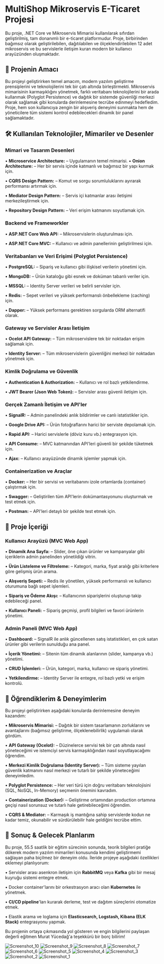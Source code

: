# MultiShop Mikroservis E-Ticaret Projesi

Bu proje, .NET Core ve Mikroservis Mimarisi kullanılarak sıfırdan geliştirilmiş, tam donanımlı bir e-ticaret platformudur. Proje, birbirinden bağımsız olarak geliştirilebilen, dağıtılabilen ve ölçeklendirilebilen 12 adet mikroservis ve bu servislerle iletişim kuran modern bir kullanıcı arayüzünden oluşmaktadır.

## 🎯 Projenin Amacı

Bu projeyi geliştirirken temel amacım, modern yazılım geliştirme prensiplerini ve teknolojilerini tek bir çatı altında birleştirmekti. Mikroservis mimarisinin karmaşıklığını yönetmek, farklı veritabanı teknolojilerini bir arada kullanmak (Polyglot Persistence) ve dağıtık bir sistemde güvenliği merkezi olarak sağlamak gibi konularda derinlemesine tecrübe edinmeyi hedefledim. Proje, hem son kullanıcıya zengin bir alışveriş deneyimi sunmakta hem de yöneticilere tüm sistemi kontrol edebilecekleri dinamik bir panel sağlamaktadır.

## 🛠️ Kullanılan Teknolojiler, Mimariler ve Desenler

### Mimari ve Tasarım Desenleri
&#8226; **Microservice Architecture:** – Uygulamanın temel mimarisi.
&#8226; **Onion Architecture:** – Her bir servis içinde katmanlı ve bağımsız bir yapı kurmak için.

&#8226; **CQRS Design Pattern:** – Komut ve sorgu sorumluluklarını ayırarak performansı artırmak için.

&#8226; **Mediator Design Pattern:** – Servis içi katmanlar arası iletişimi merkezileştirmek için.

&#8226; **Repository Design Pattern:** – Veri erişim katmanını soyutlamak için.


### Backend ve Frameworkler
&#8226; **ASP.NET Core Web API:** – Mikroservislerin oluşturulması için.

&#8226; **ASP.NET Core MVC:** – Kullanıcı ve admin panellerinin geliştirilmesi için.


### Veritabanları ve Veri Erişimi (Polyglot Persistence)
&#8226; **PostgreSQL:** – Sipariş ve kullanıcı gibi ilişkisel verilerin yönetimi için.

&#8226; **MongoDB:** – Ürün kataloğu gibi esnek ve doküman tabanlı veriler için.

&#8226; **MSSQL:** – Identity Server verileri ve belirli servisler için.

&#8226; **Redis:** – Sepet verileri ve yüksek performanslı önbellekleme (caching) için.

&#8226; **Dapper:** – Yüksek performans gerektiren sorgularda ORM alternatifi olarak.


### Gateway ve Servisler Arası İletişim
&#8226; **Ocelot API Gateway:** – Tüm mikroservislere tek bir noktadan erişim sağlamak için.

&#8226; **Identity Server:** – Tüm mikroservislerin güvenliğini merkezi bir noktadan yönetmek için.


### Kimlik Doğrulama ve Güvenlik
&#8226; **Authentication & Authorization:** – Kullanıcı ve rol bazlı yetkilendirme.

&#8226; **JWT Bearer (Json Web Token):** – Servisler arası güvenli iletişim için.


### Gerçek Zamanlı İletişim ve API'ler
&#8226; **SignalR:** – Admin panelindeki anlık bildirimler ve canlı istatistikler için.

&#8226; **Google Drive API:** – Ürün fotoğraflarını harici bir serviste depolamak için.

&#8226; **Rapid API:** – Harici servislerle (döviz kuru vb.) entegrasyon için.

&#8226; **API Consume:** – MVC katmanından API'leri güvenli bir şekilde tüketmek için.

&#8226; **Ajax:** – Kullanıcı arayüzünde dinamik işlemler yapmak için.


### Containerization ve Araçlar
&#8226; **Docker:** – Her bir servisi ve veritabanını izole ortamlarda (container) çalıştırmak için.

&#8226; **Swagger:** – Geliştirilen tüm API'lerin dokümantasyonunu oluşturmak ve test etmek için.

&#8226; **Postman:** – API'leri detaylı bir şekilde test etmek için.



## 📌 Proje İçeriği

### Kullanıcı Arayüzü (MVC Web App)
&#8226; **Dinamik Ana Sayfa:** – Slider, öne çıkan ürünler ve kampanyalar gibi içeriklerin admin panelinden yönetildiği vitrin.

&#8226; **Ürün Listeleme ve Filtreleme:** – Kategori, marka, fiyat aralığı gibi kriterlere göre gelişmiş ürün arama.

&#8226; **Alışveriş Sepeti:** – Redis ile yönetilen, yüksek performanslı ve kullanıcı oturumuna bağlı sepet işlemleri.

&#8226; **Sipariş ve Ödeme Akışı:** – Kullanıcının siparişlerini oluşturup takip edebileceği panel.

&#8226; **Kullanıcı Paneli:** – Sipariş geçmişi, profil bilgileri ve favori ürünlerin yönetimi.


### Admin Paneli (MVC Web App)
&#8226; **Dashboard:** – SignalR ile anlık güncellenen satış istatistikleri, en çok satan ürünler gibi verilerin sunulduğu ana panel.

&#8226; **İçerik Yönetimi:** – Sitenin tüm dinamik alanlarının (slider, kampanya vb.) yönetimi.

&#8226; **CRUD İşlemleri:** – Ürün, kategori, marka, kullanıcı ve sipariş yönetimi.

&#8226; **Yetkilendirme:** – Identity Server ile entegre, rol bazlı yetki ve erişim kontrolü.



## 🔧 Öğrendiklerim & Deneyimlerim

Bu projeyi geliştirirken aşağıdaki konularda derinlemesine deneyim kazandım:

&#8226; **Mikroservis Mimarisi:** – Dağıtık bir sistem tasarlamanın zorluklarını ve avantajlarını (bağımsız geliştirme, ölçeklenebilirlik) uygulamalı olarak gördüm.

&#8226; **API Gateway (Ocelot):** – Düzinelerce servisi tek bir çatı altında nasıl yöneteceğimi ve istemciyi servis karmaşıklığından nasıl soyutlayacağımı öğrendim.

&#8226; **Merkezi Kimlik Doğrulama (Identity Server):** – Tüm sisteme yayılan güvenlik katmanını nasıl merkezi ve tutarlı bir şekilde yöneteceğimi deneyimledim.

&#8226; **Polyglot Persistence:** – Her veri türü için doğru veritabanı teknolojisini (SQL, NoSQL, In-Memory) seçmenin önemini kavradım.

&#8226; **Containerization (Docker):** – Geliştirme ortamından production ortamına geçişi nasıl sorunsuz ve tutarlı hale getirebileceğimi öğrendim.

&#8226; **CQRS & Mediator:** – Karmaşık iş mantığına sahip servislerde kodun ne kadar temiz, okunabilir ve sürdürülebilir hale geldiğini tecrübe ettim.



## 🎉 Sonuç & Gelecek Planlarım

Bu proje, 55.5 saatlik bir eğitim sürecinin sonunda, teorik bilgileri pratiğe dökerek modern yazılım mimarileri konusunda kendimi geliştirmemi sağlayan paha biçilmez bir deneyim oldu. İleride projeye aşağıdaki özellikleri eklemeyi planlıyorum:

&#8226; Servisler arası asenkron iletişim için **RabbitMQ** veya **Kafka** gibi bir mesaj kuyruğu sistemi entegre etmek.

&#8226; Docker container'larını bir orkestrasyon aracı olan **Kubernetes** ile yönetmek.

&#8226; **CI/CD pipeline**'ları kurarak derleme, test ve dağıtım süreçlerini otomatize etmek.

&#8226; Elastik arama ve loglama için **Elasticsearch, Logstash, Kibana (ELK Stack)** entegrasyonu yapmak.


Bu projenin ortaya çıkmasında yol gösteren ve engin bilgilerini paylaşan değerli eğitmen Murat Yücedağ'a teşekkürü bir borç bilirim!

![Screenshot_10](https://github.com/user-attachments/assets/83515e76-5003-47f9-9e3f-709ccba8c970)
![Screenshot_9](https://github.com/user-attachments/assets/86c35533-2bf6-44b6-aeb8-ad22e2d53bb4)
![Screenshot_8](https://github.com/user-attachments/assets/2f030683-e398-468f-a600-5890ddbcd260)
![Screenshot_7](https://github.com/user-attachments/assets/536dcacd-98a8-4d9c-8a37-fa02214ede91)
![Screenshot_6](https://github.com/user-attachments/assets/9fa32b46-21f9-4c11-a0b3-2b5ad23b5049)
![Screenshot_5](https://github.com/user-attachments/assets/a7349081-309c-4868-a9da-7ee670f5f691)
![Screenshot_4](https://github.com/user-attachments/assets/61b5d0e2-2894-4d3c-b971-efea02fe4efc)
![Screenshot_3](https://github.com/user-attachments/assets/d531b967-986c-4ece-95b8-27b7f8c80e4d)
![Screenshot_2](https://github.com/user-attachments/assets/228c8671-4036-48bc-874a-5d4a5d1f92cf)
![Screenshot_1](https://github.com/user-attachments/assets/0bbf4888-5498-4049-aec5-2543a260a87b)



